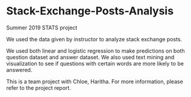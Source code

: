 # Stack-Exchange-Posts-Analysis
Summer 2019 STATS project

We used the data given by instructor to analyze stack exchange posts. 

We used both linear and logistic regression to make predictions on both question dataset and answer dataset. 
We also used text mining and visualization to see if questions with certain words are more likely to be answered. 

This is a team project with Chloe, Haritha. For more information, please refer to the project report.

